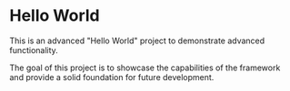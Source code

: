 # Hello World

This is an advanced "Hello World" project to demonstrate advanced functionality.

The goal of this project is to showcase the capabilities of the framework and provide a solid foundation for future development.

